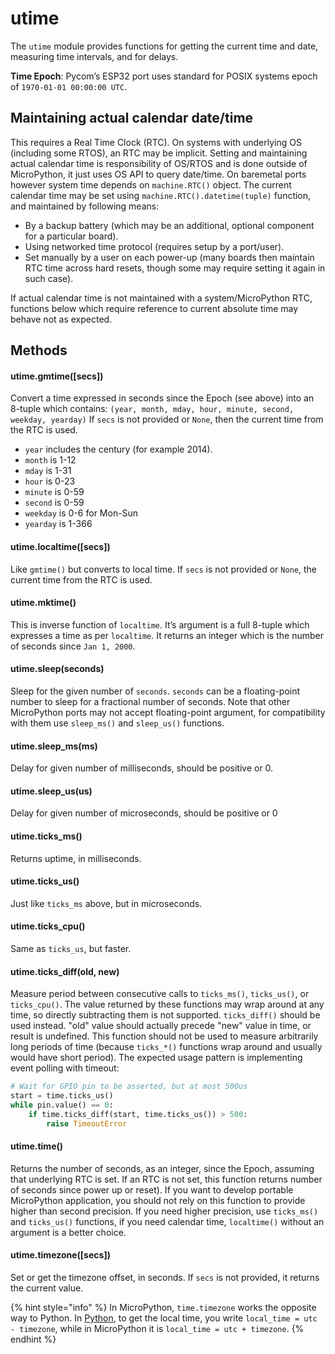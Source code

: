 # utime

The `utime` module provides functions for getting the current time and date, measuring time intervals, and for delays.

**Time Epoch**: Pycom’s ESP32 port uses standard for POSIX systems epoch of `1970-01-01 00:00:00 UTC`.

## Maintaining actual calendar date/time

This requires a Real Time Clock \(RTC\). On systems with underlying OS \(including some RTOS\), an RTC may be implicit. Setting and maintaining actual calendar time is responsibility of OS/RTOS and is done outside of MicroPython, it just uses OS API to query date/time. On baremetal ports however system time depends on `machine.RTC()` object. The current calendar time may be set using `machine.RTC().datetime(tuple)` function, and maintained by following means:

* By a backup battery \(which may be an additional, optional component for a particular board\).
* Using networked time protocol \(requires setup by a port/user\).
* Set manually by a user on each power-up \(many boards then maintain RTC time across hard resets, though some may require setting it again in such case\).

If actual calendar time is not maintained with a system/MicroPython RTC, functions below which require reference to current absolute time may behave not as expected.

## Methods

#### utime.gmtime\(\[secs\]\)

Convert a time expressed in seconds since the Epoch \(see above\) into an 8-tuple which contains: `(year, month, mday, hour, minute, second, weekday, yearday)` If `secs` is not provided or `None`, then the current time from the RTC is used.

* `year` includes the century \(for example 2014\).
* `month` is 1-12
* `mday` is 1-31
* `hour` is 0-23
* `minute` is 0-59
* `second` is 0-59
* `weekday` is 0-6 for Mon-Sun
* `yearday` is 1-366

#### utime.localtime\(\[secs\]\)

Like `gmtime()` but converts to local time. If `secs` is not provided or `None`, the current time from the RTC is used.

#### utime.mktime\(\)

This is inverse function of `localtime`. It’s argument is a full 8-tuple which expresses a time as per `localtime`. It returns an integer which is the number of seconds since `Jan 1, 2000`.

#### utime.sleep\(seconds\)

Sleep for the given number of `seconds`. `seconds` can be a floating-point number to sleep for a fractional number of seconds. Note that other MicroPython ports may not accept floating-point argument, for compatibility with them use `sleep_ms()` and `sleep_us()` functions.

#### utime.sleep\_ms\(ms\)

Delay for given number of milliseconds, should be positive or 0.

#### utime.sleep\_us\(us\)

Delay for given number of microseconds, should be positive or 0

#### utime.ticks\_ms\(\)

Returns uptime, in milliseconds.

#### utime.ticks\_us\(\)

Just like `ticks_ms` above, but in microseconds.

#### utime.ticks\_cpu\(\)

Same as `ticks_us`, but faster.

#### utime.ticks\_diff\(old, new\)

Measure period between consecutive calls to `ticks_ms()`, `ticks_us()`, or `ticks_cpu()`. The value returned by these functions may wrap around at any time, so directly subtracting them is not supported. `ticks_diff()` should be used instead. "old" value should actually precede "new" value in time, or result is undefined. This function should not be used to measure arbitrarily long periods of time \(because `ticks_*()` functions wrap around and usually would have short period\). The expected usage pattern is implementing event polling with timeout:

```python
# Wait for GPIO pin to be asserted, but at most 500us
start = time.ticks_us()
while pin.value() == 0:
    if time.ticks_diff(start, time.ticks_us()) > 500:
        raise TimeoutError
```

#### utime.time\(\)

Returns the number of seconds, as an integer, since the Epoch, assuming that underlying RTC is set. If an RTC is not set, this function returns number of seconds since power up or reset\). If you want to develop portable MicroPython application, you should not rely on this function to provide higher than second precision. If you need higher precision, use `ticks_ms()` and `ticks_us()` functions, if you need calendar time, `localtime()` without an argument is a better choice.

#### utime.timezone\(\[secs\]\)

Set or get the timezone offset, in seconds. If `secs` is not provided, it returns the current value.

{% hint style="info" %}
In MicroPython, `time.timezone` works the opposite way to Python. In [Python](https://docs.python.org/3/library/time.html#time.timezone), to get the local time, you write `local_time = utc - timezone`, while in MicroPython it is `local_time = utc + timezone`.
{% endhint %}

